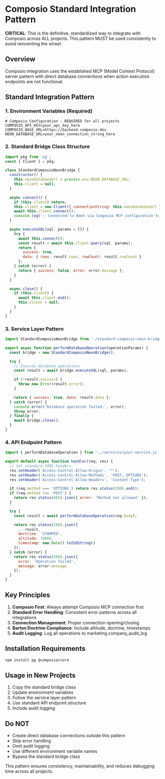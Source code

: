 # Composio Standard Integration Pattern

**CRITICAL**: This is the definitive, standardized way to integrate with Composio across ALL projects. This pattern MUST be used consistently to avoid reinventing the wheel.

## Overview

Composio integration uses the established MCP (Model Context Protocol) server pattern with direct database connections when action execution endpoints are not functional.

## Standard Integration Pattern

### 1. Environment Variables (Required)
```env
# Composio Configuration - REQUIRED for all projects
COMPOSIO_API_KEY=your_api_key_here
COMPOSIO_BASE_URL=https://backend.composio.dev
NEON_DATABASE_URL=your_neon_connection_string_here
```

### 2. Standard Bridge Class Structure

```javascript
import pkg from 'pg';
const { Client } = pkg;

class StandardComposioNeonBridge {
  constructor() {
    this.neonDatabaseUrl = process.env.NEON_DATABASE_URL;
    this.client = null;
  }

  async connect() {
    if (this.client) return;
    this.client = new Client({ connectionString: this.neonDatabaseUrl });
    await this.client.connect();
    console.log('✅ Connected to Neon via Composio MCP configuration');
  }

  async executeSQL(sql, params = []) {
    try {
      await this.connect();
      const result = await this.client.query(sql, params);
      return {
        success: true,
        data: { rows: result.rows, rowCount: result.rowCount }
      };
    } catch (error) {
      return { success: false, error: error.message };
    }
  }

  async close() {
    if (this.client) {
      await this.client.end();
      this.client = null;
    }
  }
}
```

### 3. Service Layer Pattern

```javascript
import StandardComposioNeonBridge from './standard-composio-neon-bridge.js';

export async function performDatabaseOperation(operationParams) {
  const bridge = new StandardComposioNeonBridge();

  try {
    // Execute database operations
    const result = await bridge.executeSQL(sql, params);

    if (!result.success) {
      throw new Error(result.error);
    }

    return { success: true, data: result.data };
  } catch (error) {
    console.error('Database operation failed:', error);
    throw error;
  } finally {
    await bridge.close();
  }
}
```

### 4. API Endpoint Pattern

```javascript
import { performDatabaseOperation } from '../services/your-service.js';

export default async function handler(req, res) {
  // Set standard CORS headers
  res.setHeader('Access-Control-Allow-Origin', '*');
  res.setHeader('Access-Control-Allow-Methods', 'POST, OPTIONS');
  res.setHeader('Access-Control-Allow-Headers', 'Content-Type');

  if (req.method === 'OPTIONS') return res.status(200).end();
  if (req.method !== 'POST') {
    return res.status(405).json({ error: 'Method not allowed' });
  }

  try {
    const result = await performDatabaseOperation(req.body);

    return res.status(200).json({
      ...result,
      doctrine: 'STAMPED',
      altitude: 10000,
      timestamp: new Date().toISOString()
    });
  } catch (error) {
    return res.status(500).json({
      error: 'Operation failed',
      message: error.message
    });
  }
}
```

## Key Principles

1. **Composio First**: Always attempt Composio MCP connection first
2. **Standard Error Handling**: Consistent error patterns across all integrations
3. **Connection Management**: Proper connection opening/closing
4. **Barton Doctrine Compliance**: Include altitude, doctrine, timestamps
5. **Audit Logging**: Log all operations to marketing.company_audit_log

## Installation Requirements

```bash
npm install pg @composio/core
```

## Usage in New Projects

1. Copy the standard bridge class
2. Update environment variables
3. Follow the service layer pattern
4. Use standard API endpoint structure
5. Include audit logging

## Do NOT

- Create direct database connections outside this pattern
- Skip error handling
- Omit audit logging
- Use different environment variable names
- Bypass the standard bridge class

This pattern ensures consistency, maintainability, and reduces debugging time across all projects.